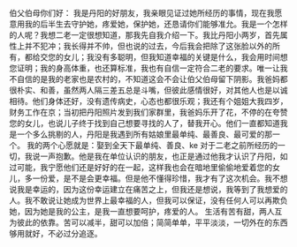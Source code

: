 
伯父伯母你们好：
我是丹阳的好朋友，我亲眼见证过她所经历的事情，现在我愿意用我的后半生去守护她，疼爱她，保护她，还恳请你们能够准允。我是一个怎样的人呢？我想二老一定很想知道，那我先自我介绍一下。我比丹阳小两岁，首先属性上并不犯冲；我长得并不帅，但也说的过去，今后我会把除了这张脸以外的所有，都给交您的女儿；我没有多聪明，但我知道幸福的关键是什么，我会用时间想您证明；我的身高体重，也还算标准，我也有自信一定符合二老的要求。唯一让我不自信的是我的老家也是农村的，不知道这会不会让伯父伯母留下阴影。我爸妈都很朴实、和善，虽然两人隔三差五总是斗嘴，但彼此感情很好，对其他人也是以诚相待。他们身体还好，没有遗传病史，心态也都很乐观；我还有个姐姐大我四岁，财务工作在京；当初把丹阳照片发到我们家群里，我爸妈乐开了花，不停的在夸赞您的女儿，也说儿子终于找到自己想要寻找的人了，替我开心。他们一直都知道我是一个多么挑剔的人，丹阳是我遇到所有姑娘里最单纯、最善良、最可爱的那一个。
我的两个心愿就是：娶到全天下最单纯、善良、ke
对于二老之前所经历的一切，我说一声抱歉。他是我在单位认识的朋友，也正是通过他我才认识了丹阳，如过可能，我宁愿他们还是好好的在一起，这样我也会在暗地里偷偷地爱着您的女儿，多一份爱，是不是会更幸福。但是他不懂得珍惜，我才有了这次机会。我不想说我是幸运的，因为这份幸运建立在痛苦之上，但我还是想说，我等到了我想爱的人。我不敢说让她成为世界上最幸福的人，但我可以保证，没有任何人可以再欺负她，因为她是我的公主，是我一直想要呵护，疼爱的人。
生活有苦有甜，两人互为彼此的依靠。苦可以减半，甜可以加倍；简简单单，平平淡淡，一切外在的东西够用就好，不必过分追逐。
